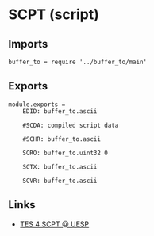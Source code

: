 # SCPT (script)

## Imports

	buffer_to = require '../buffer_to/main'


## Exports

	module.exports =
		EDID: buffer_to.ascii

		#SCDA: compiled script data

		#SCHR: buffer_to.ascii

		SCRO: buffer_to.uint32 0

		SCTX: buffer_to.ascii

		SCVR: buffer_to.ascii


## Links

- [TES 4 SCPT @ UESP](http://www.uesp.net/wiki/Tes4Mod:Mod_File_Format/SCPT)
